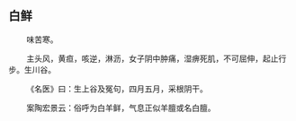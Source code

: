## 白鲜
<p>&emsp;&emsp;
味苦寒。
</p>
<p>&emsp;&emsp;
主头风，黄疸，咳逆，淋沥，女子阴中肿痛，湿痹死肌，不可屈伸，起止行步。生川谷。
</p>
<p>&emsp;&emsp;
《名医》曰：生上谷及冤句，四月五月，采根阴干。
</p>
<p>&emsp;&emsp;
案陶宏景云：俗呼为白羊鲜，气息正似羊膻或名白膻。
</p>